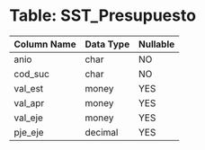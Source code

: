 # Table: SST_Presupuesto

| Column Name | Data Type | Nullable |
|-------------|-----------|----------|
| anio | char | NO |
| cod_suc | char | NO |
| val_est | money | YES |
| val_apr | money | YES |
| val_eje | money | YES |
| pje_eje | decimal | YES |

